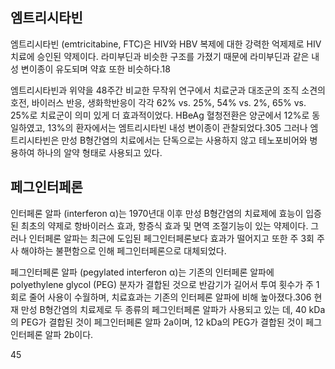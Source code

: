 ## 엠트리시타빈
엠트리시타빈 (emtricitabine, FTC)은 HIV와 HBV 복제에 대한 강력한 억제제로 HIV 치료에 승인된 약제이다. 라미부딘과 비슷한 구조를 가졌기 때문에 라미부딘과 같은 내성 변이종이 유도되며 약효 또한 비슷하다.18

엠트리시타빈과 위약을 48주간 비교한 무작위 연구에서 치료군과 대조군의 조직 소견의 호전, 바이러스 반응, 생화학반응이 각각 62% vs. 25%, 54% vs. 2%, 65% vs. 25%로 치료군이 의미 있게 더 효과적이었다. HBeAg 혈청전환은 양군에서 12%로 동일하였고, 13%의 환자에서는 엠트리시타빈 내성 변이종이 관찰되었다.305 그러나 엠트리시타빈은 만성 B형간염의 치료에서는 단독으로는 사용하지 않고 테노포비어와 병용하여 하나의 알약 형태로 사용되고 있다.

## 페그인터페론
인터페론 알파 (interferon α)는 1970년대 이후 만성 B형간염의 치료제에 효능이 입증된 최초의 약제로 항바이러스 효과, 항증식 효과 및 면역 조절기능이 있는 약제이다. 그러나 인터페론 알파는 최근에 도입된 페그인터페론보다 효과가 떨어지고 또한 주 3회 주사 해야하는 불편함으로 인해 페그인터페론으로 대체되었다.

페그인터페론 알파 (pegylated interferon α)는 기존의 인터페론 알파에 polyethylene glycol (PEG) 분자가 결합된 것으로 반감기가 길어서 투여 횟수가 주 1회로 줄어 사용이 수월하며, 치료효과는 기존의 인터페론 알파에 비해 높아졌다.306 현재 만성 B형간염의 치료제로 두 종류의 페그인터페론 알파가 사용되고 있는 데, 40 kDa의 PEG가 결합된 것이 페그인터페론 알파 2a이며, 12 kDa의 PEG가 결합된 것이 페그인터페론 알파 2b이다.

<PAGE>45